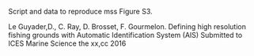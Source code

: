 Script and data to reproduce mss Figure S3. 

Le Guyader,D., C. Ray, D. Brosset, F. Gourmelon.
Defining high resolution fishing grounds with Automatic Identification System (AIS)
Submitted to ICES Marine Science the xx,cc 2016
